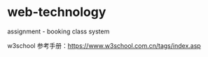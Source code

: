 # web-technology
assignment - booking class system

w3school 参考手册：https://www.w3school.com.cn/tags/index.asp
